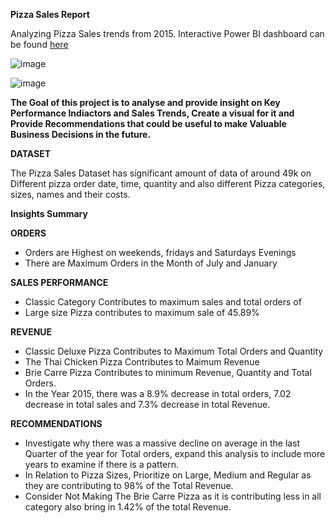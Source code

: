 **Pizza Sales Report**

Analyzing Pizza Sales trends from 2015. Interactive Power BI dashboard can be found [here](https://1drv.ms/u/c/50c5cfe66d856efa/EU-1M-8KOE5LthoyeZ6T1qgBqDKxitlg2LaLYfUYqE5v7Q?e=qM3OPB)

![image](https://github.com/user-attachments/assets/85c32530-e52f-4737-a5eb-ab8c5fa1e7ee)


![image](https://github.com/user-attachments/assets/794dad61-45c5-47f6-bb27-6739b6146bab)




**The Goal of this project is to analyse and provide insight on Key Performance Indiactors and Sales Trends, Create a visual for it and Provide Recommendations that could be useful to make Valuable Business Decisions in the future.**

**DATASET**

The Pizza Sales Dataset  has significant amount of data of around 49k on  Different pizza order date, time, quantity and also different Pizza categories, sizes, names and their costs.

**Insights Summary**



**ORDERS**
* Orders are Highest on weekends, fridays and Saturdays Evenings
* There are Maximum Orders in the Month of July and January

**SALES PERFORMANCE**
* Classic Category Contributes to maximum sales and total orders of 
* Large size Pizza contributes to maximum sale of 45.89%

**REVENUE**
* Classic Deluxe Pizza Contributes to Maximum Total Orders and Quantity
* The Thai Chicken Pizza Contributes to Maimum Revenue
* Brie Carre Pizza Contributes to minimum Revenue, Quantity and Total Orders.
* In the Year 2015, there was a 8.9% decrease in total orders, 7.02 decrease in total sales and 7.3% decrease in total Revenue.

**RECOMMENDATIONS**

* Investigate why there was a massive decline on average in the last Quarter of the year for Total orders, expand this analysis to include more years to examine if there is a pattern.
* In Relation to Pizza Sizes, Prioritize on Large, Medium and Regular as they are contributing to 98% of the Total Revenue.
* Consider Not Making The Brie Carre Pizza as it is contributing less in all category also bring in 1.42% of the total Revenue.










